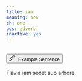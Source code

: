 ```yaml
---
title: iam
meaning: now
ch: one
pos: adverb
inactive: yes
---
```

<div class="accordion caro-accordion" id="accordionExample">
    <div class="accordion-item">
          <h2 class="accordion-header">
            <button class="accordion-button collapsed" type="button" data-bs-toggle="collapse" data-bs-target="#iam1" aria-expanded="false" aria-controls="iam">
              <svg xmlns="http://www.w3.org/2000/svg" width="16" height="16" fill="currentColor" class="bi bi-pencil" viewBox="0 0 16 16"><path d="M12.146.146a.5.5 0 0 1 .708 0l3 3a.5.5 0 0 1 0 .708l-10 10a.5.5 0 0 1-.168.11l-5 2a.5.5 0 0 1-.65-.65l2-5a.5.5 0 0 1 .11-.168zM11.207 2.5 13.5 4.793 14.793 3.5 12.5 1.207zm1.586 3L10.5 3.207 4 9.707V10h.5a.5.5 0 0 1 .5.5v.5h.5a.5.5 0 0 1 .5.5v.5h.293zm-9.761 5.175-.106.106-1.528 3.821 3.821-1.528.106-.106A.5.5 0 0 1 5 12.5V12h-.5a.5.5 0 0 1-.5-.5V11h-.5a.5.5 0 0 1-.468-.325"/>
</svg>&#160; Example Sentence
            </button>
          </h2>
          <div id="iam1" class="accordion-collapse collapse">
            <div class="accordion-body">
            Flavia
              <a data-bs-toggle="tooltip" data-bs-title="now"><span class="{{ page.pos }}-underline">iam</span></a>
              <a data-bs-toggle="tooltip" data-bs-title="sits">sedet</a>
              <a data-bs-toggle="tooltip" data-bs-title="under">sub</a>
              <a data-bs-toggle="tooltip" data-bs-title="tree">arbore.</a>
            </div>
          </div>
        </div>
        
</div>